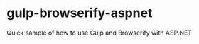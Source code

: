 gulp-browserify-aspnet
======================

Quick sample of how to use Gulp and Browserify with ASP.NET
